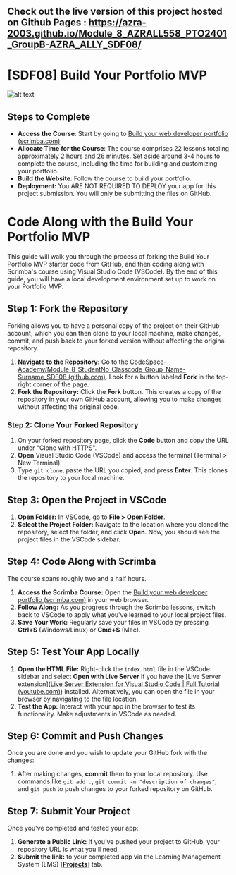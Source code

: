 ## Check out the live version of this project hosted on Github Pages : https://azra-2003.github.io/Module_8_AZRALL558_PTO2401_GroupB-AZRA_ALLY_SDF08/
# [SDF08] Build Your Portfolio MVP

![alt text](portfolio.png)

## Steps to Complete

- **Access the Course**: Start by going to [Build your web developer portfolio (scrimba.com)](https://scrimba.com/learn/portfolio) 
- **Allocate Time for the Course**: The course comprises 22 lessons totaling approximately 2 hours and 26 minutes. Set aside around 3-4 hours to complete the course, including the time for building and customizing your portfolio.
- **Build the Website**: Follow the course to build your portfolio. 
- **Deployment:** You ARE NOT REQUIRED TO DEPLOY your app for this project submission. You will only be submitting the files on GitHub. 
# Code Along with the Build Your Portfolio MVP 

This guide will walk you through the process of forking the Build Your Portfolio MVP  starter code from GitHub, and then coding along with Scrimba's course using Visual Studio Code (VSCode). By the end of this guide, you will have a local development environment set up to work on your Portfolio MVP.

## Step 1: Fork the Repository

Forking allows you to have a personal copy of the project on their GitHub account, which you can then clone to your local machine, make changes, commit, and push back to your forked version without affecting the original repository.

1. **Navigate to the Repository:** Go to the [CodeSpace-Academy/Module_8_StudentNo_Classcode_Group_Name-Surname_SDF08 (github.com)](https://github.com/CodeSpace-Academy/Module_8_StudentNo_Classcode_Group_Name-Surname_SDF08). Look for a button labeled **Fork** in the top-right corner of the page.
2. **Fork the Repository:** Click the **Fork** button. This creates a copy of the repository in your own GitHub account, allowing you to make changes without affecting the original code.

### Step 2: Clone Your Forked Repository

1. On your forked repository page, click the **Code** button and copy the URL under "Clone with HTTPS".
2. **Open** Visual Studio Code (VSCode) and access the terminal (Terminal > New Terminal).
3. Type `git clone`, paste the URL you copied, and press **Enter**. This clones the repository to your local machine.

## Step 3: Open the Project in VSCode

1. **Open Folder:** In VSCode, go to **File > Open Folder**.
2. **Select the Project Folder:** Navigate to the location where you cloned the repository, select the folder, and click **Open**. Now, you should see the project files in the VSCode sidebar.

## Step 4: Code Along with Scrimba

The course spans roughly two and a half hours. 

1. **Access the Scrimba Course:** Open the [Build your web developer portfolio (scrimba.com)](https://scrimba.com/learn/portfolio) in your web browser.
2. **Follow Along:** As you progress through the Scrimba lessons, switch back to VSCode to apply what you've learned to your local project files.
3. **Save Your Work:** Regularly save your files in VSCode by pressing **Ctrl+S** (Windows/Linux) or **Cmd+S** (Mac).

## Step 5: Test Your App Locally

1. **Open the HTML File:** Right-click the `index.html` file in the VSCode sidebar and select **Open with Live Server** if you have the [Live Server extension]([Live Server Extension for Visual Studio Code | Full Tutorial (youtube.com)](https://www.youtube.com/watch?v=_Tl-6HeV0Rc&t=269s)) installed. Alternatively, you can open the file in your browser by navigating to the file location.
2. **Test the App:** Interact with your app in the browser to test its functionality. Make adjustments in VSCode as needed.

## Step 6: Commit and Push Changes

Once you are done and you wish to update your GitHub fork with the changes:

1. After making changes, **commit** them to your local repository. Use commands like `git add .`, `git commit -m "description of changes"`, and `git push` to push changes to your forked repository on GitHub.
## Step 7: Submit Your Project

Once you've completed and tested your app:

1. **Generate a Public Link:** If you've pushed your project to GitHub, your repository URL is what you'll need.
2. **Submit the link:** to your completed app via the Learning Management System (LMS) [**[Projects](https://learn.codespace.co.za/projects)**] tab.
